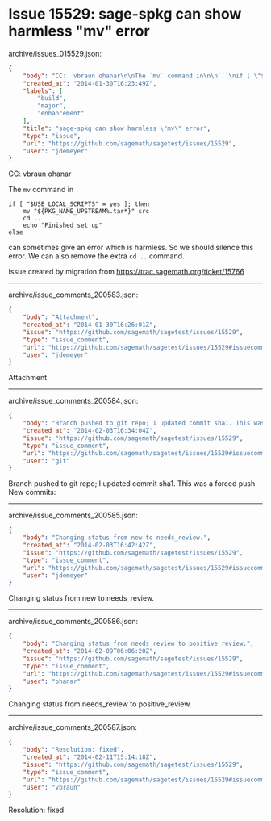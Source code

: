 # Issue 15529: sage-spkg can show harmless "mv" error

archive/issues_015529.json:
```json
{
    "body": "CC:  vbraun ohanar\n\nThe `mv` command in\n\n```\nif [ \"$USE_LOCAL_SCRIPTS\" = yes ]; then\n    mv \"${PKG_NAME_UPSTREAM%.tar*}\" src\n    cd ..\n    echo \"Finished set up\"\nelse\n```\n\ncan sometimes give an error which is harmless. So we should silence this error. We can also remove the extra `cd ..` command.\n\nIssue created by migration from https://trac.sagemath.org/ticket/15766\n\n",
    "created_at": "2014-01-30T16:23:49Z",
    "labels": [
        "build",
        "major",
        "enhancement"
    ],
    "title": "sage-spkg can show harmless \"mv\" error",
    "type": "issue",
    "url": "https://github.com/sagemath/sagetest/issues/15529",
    "user": "jdemeyer"
}
```
CC:  vbraun ohanar

The `mv` command in

```
if [ "$USE_LOCAL_SCRIPTS" = yes ]; then
    mv "${PKG_NAME_UPSTREAM%.tar*}" src
    cd ..
    echo "Finished set up"
else
```

can sometimes give an error which is harmless. So we should silence this error. We can also remove the extra `cd ..` command.

Issue created by migration from https://trac.sagemath.org/ticket/15766





---

archive/issue_comments_200583.json:
```json
{
    "body": "Attachment",
    "created_at": "2014-01-30T16:26:01Z",
    "issue": "https://github.com/sagemath/sagetest/issues/15529",
    "type": "issue_comment",
    "url": "https://github.com/sagemath/sagetest/issues/15529#issuecomment-200583",
    "user": "jdemeyer"
}
```

Attachment



---

archive/issue_comments_200584.json:
```json
{
    "body": "Branch pushed to git repo; I updated commit sha1. This was a forced push. New commits:",
    "created_at": "2014-02-03T16:34:04Z",
    "issue": "https://github.com/sagemath/sagetest/issues/15529",
    "type": "issue_comment",
    "url": "https://github.com/sagemath/sagetest/issues/15529#issuecomment-200584",
    "user": "git"
}
```

Branch pushed to git repo; I updated commit sha1. This was a forced push. New commits:



---

archive/issue_comments_200585.json:
```json
{
    "body": "Changing status from new to needs_review.",
    "created_at": "2014-02-03T16:42:42Z",
    "issue": "https://github.com/sagemath/sagetest/issues/15529",
    "type": "issue_comment",
    "url": "https://github.com/sagemath/sagetest/issues/15529#issuecomment-200585",
    "user": "jdemeyer"
}
```

Changing status from new to needs_review.



---

archive/issue_comments_200586.json:
```json
{
    "body": "Changing status from needs_review to positive_review.",
    "created_at": "2014-02-09T06:06:20Z",
    "issue": "https://github.com/sagemath/sagetest/issues/15529",
    "type": "issue_comment",
    "url": "https://github.com/sagemath/sagetest/issues/15529#issuecomment-200586",
    "user": "ohanar"
}
```

Changing status from needs_review to positive_review.



---

archive/issue_comments_200587.json:
```json
{
    "body": "Resolution: fixed",
    "created_at": "2014-02-11T15:14:18Z",
    "issue": "https://github.com/sagemath/sagetest/issues/15529",
    "type": "issue_comment",
    "url": "https://github.com/sagemath/sagetest/issues/15529#issuecomment-200587",
    "user": "vbraun"
}
```

Resolution: fixed
